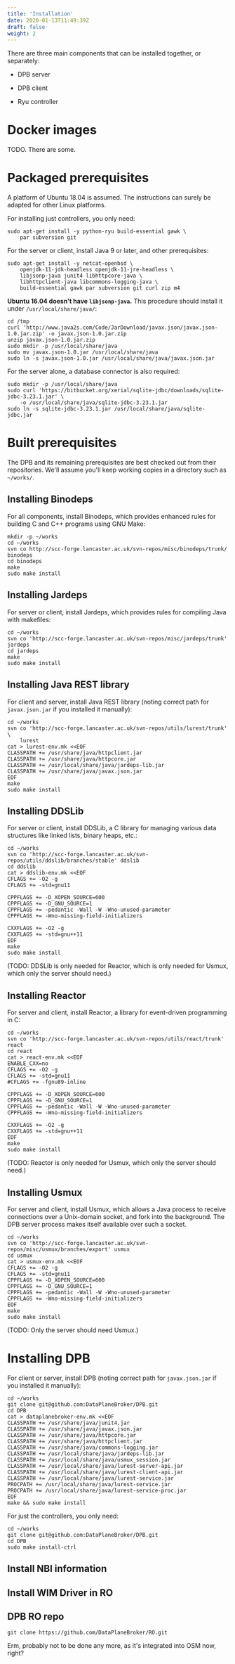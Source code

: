 ```yaml
---
title: 'Installation'
date: 2020-01-13T11:49:39Z
draft: false
weight: 2
---
```


There are three main components that can be installed together, or separately:

* DPB server

* DPB client

* Ryu controller

# Docker images

TODO.  There are some.

# Packaged prerequisites

A platform of Ubuntu 18.04 is assumed.  The instructions can surely be adapted for other Linux platforms.

For installing just controllers, you only need:

```
sudo apt-get install -y python-ryu build-essential gawk \
	par subversion git
```

For the server or client, install Java 9 or later, and other prerequisites:

```
sudo apt-get install -y netcat-openbsd \
	openjdk-11-jdk-headless openjdk-11-jre-headless \
	libjsonp-java junit4 libhttpcore-java \
	libhttpclient-java libcommons-logging-java \
	build-essential gawk par subversion git curl zip m4
```

**Ubuntu 16.04 doesn't have ``libjsonp-java``.**  This procedure should install it under ``/usr/local/share/java/``:

```
cd /tmp
curl 'http://www.java2s.com/Code/JarDownload/javax.json/javax.json-1.0.jar.zip' -o javax.json-1.0.jar.zip
unzip javax.json-1.0.jar.zip
sudo mkdir -p /usr/local/share/java
sudo mv javax.json-1.0.jar /usr/local/share/java
sudo ln -s javax.json-1.0.jar /usr/local/share/java/javax.json.jar
```

For the server alone, a database connector is also required:

```
sudo mkdir -p /usr/local/share/java
sudo curl 'https://bitbucket.org/xerial/sqlite-jdbc/downloads/sqlite-jdbc-3.23.1.jar' \
	-o /usr/local/share/java/sqlite-jdbc-3.23.1.jar
sudo ln -s sqlite-jdbc-3.23.1.jar /usr/local/share/java/sqlite-jdbc.jar
```

# Built prerequisites

The DPB and its remaining prerequisites are best checked out from their repositories.  We'll assume you'll keep working copies in a directory such as `~/works/`.

## Installing Binodeps

For all components, install Binodeps, which provides enhanced rules for building C and C++ programs using GNU Make:

```
mkdir -p ~/works
cd ~/works
svn co http://scc-forge.lancaster.ac.uk/svn-repos/misc/binodeps/trunk/ binodeps
cd binodeps
make
sudo make install
```

## Installing Jardeps

For server or client, install Jardeps, which provides rules for compiling Java with makefiles:

```
cd ~/works
svn co 'http://scc-forge.lancaster.ac.uk/svn-repos/misc/jardeps/trunk' jardeps
cd jardeps
make
sudo make install
```

## Installing Java REST library

For client and server, install Java REST library (noting correct path for `javax.json.jar` if you installed it manually):

```
cd ~/works
svn co 'http://scc-forge.lancaster.ac.uk/svn-repos/utils/lurest/trunk' \
	lurest
cat > lurest-env.mk <<EOF
CLASSPATH += /usr/share/java/httpclient.jar
CLASSPATH += /usr/share/java/httpcore.jar
CLASSPATH += /usr/local/share/java/jardeps-lib.jar
CLASSPATH += /usr/share/java/javax.json.jar
EOF
make
sudo make install
```

## Installing DDSLib

For server or client, install DDSLib, a C library for managing various data structures like linked lists, binary heaps, etc.:

```
cd ~/works
svn co 'http://scc-forge.lancaster.ac.uk/svn-repos/utils/ddslib/branches/stable' ddslib
cd ddslib
cat > ddslib-env.mk <<EOF
CFLAGS += -O2 -g
CFLAGS += -std=gnu11
	
CPPFLAGS += -D_XOPEN_SOURCE=600
CPPFLAGS += -D_GNU_SOURCE=1
CPPFLAGS += -pedantic -Wall -W -Wno-unused-parameter
CPPFLAGS += -Wno-missing-field-initializers
	
CXXFLAGS += -O2 -g
CXXFLAGS += -std=gnu++11
EOF
make
sudo make install
```

(TODO: DDSLib is only needed for Reactor, which is only needed for Usmux, which only the server should need.)


## Installing Reactor

For server and client, install Reactor, a library for event-driven programming in C:

```
cd ~/works
svn co 'http://scc-forge.lancaster.ac.uk/svn-repos/utils/react/trunk' react
cd react
cat > react-env.mk <<EOF
ENABLE_CXX=no
CFLAGS += -O2 -g
CFLAGS += -std=gnu11
#CFLAGS += -fgnu89-inline
	
CPPFLAGS += -D_XOPEN_SOURCE=600
CPPFLAGS += -D_GNU_SOURCE=1
CPPFLAGS += -pedantic -Wall -W -Wno-unused-parameter
CPPFLAGS += -Wno-missing-field-initializers
	
CXXFLAGS += -O2 -g
CXXFLAGS += -std=gnu++11
EOF
make
sudo make install
```

(TODO: Reactor is only needed for Usmux, which only the server should need.)


## Installing Usmux

For server and client, install Usmux, which allows a Java process to receive connections over a Unix-domain socket, and fork into the background.  The DPB server process makes itself available over such a socket.

```
cd ~/works
svn co 'http://scc-forge.lancaster.ac.uk/svn-repos/misc/usmux/branches/export' usmux
cd usmux
cat > usmux-env.mk <<EOF
CFLAGS += -O2 -g
CFLAGS += -std=gnu11
CPPFLAGS += -D_XOPEN_SOURCE=600
CPPFLAGS += -D_GNU_SOURCE=1
CPPFLAGS += -pedantic -Wall -W -Wno-unused-parameter
CPPFLAGS += -Wno-missing-field-initializers
EOF
make
sudo make install
```

(TODO: Only the server should need Usmux.)


# Installing DPB

For client or server, install DPB (noting correct path for `javax.json.jar` if you installed it manually):

```
cd ~/works
git clone git@github.com:DataPlaneBroker/DPB.git
cd DPB
cat > dataplanebroker-env.mk <<EOF
CLASSPATH += /usr/share/java/junit4.jar
CLASSPATH += /usr/share/java/javax.json.jar
CLASSPATH += /usr/share/java/httpcore.jar
CLASSPATH += /usr/share/java/httpclient.jar
CLASSPATH += /usr/share/java/commons-logging.jar
CLASSPATH += /usr/local/share/java/jardeps-lib.jar
CLASSPATH += /usr/local/share/java/usmux_session.jar
CLASSPATH += /usr/local/share/java/lurest-server-api.jar
CLASSPATH += /usr/local/share/java/lurest-client-api.jar
CLASSPATH += /usr/local/share/java/lurest-service.jar
PROCPATH += /usr/local/share/java/lurest-service.jar
PROCPATH += /usr/local/share/java/lurest-service-proc.jar
EOF
make && sudo make install
```

For just the controllers, you only need:

```
cd ~/works
git clone git@github.com:DataPlaneBroker/DPB.git
cd DPB
sudo make install-ctrl
```





## Install NBI information

## Install WIM Driver in RO

## DPB RO repo

```
git clone https://github.com/DataPlaneBroker/RO.git
```

Erm, probably not to be done any more, as it's integrated into OSM now, right?
